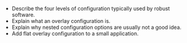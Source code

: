-   Describe the four levels of configuration typically used by robust software.
-   Explain what an overlay configuration is.
-   Explain why nested configuration options are usually not a good idea.
-   Add flat overlay configuration to a small application.
